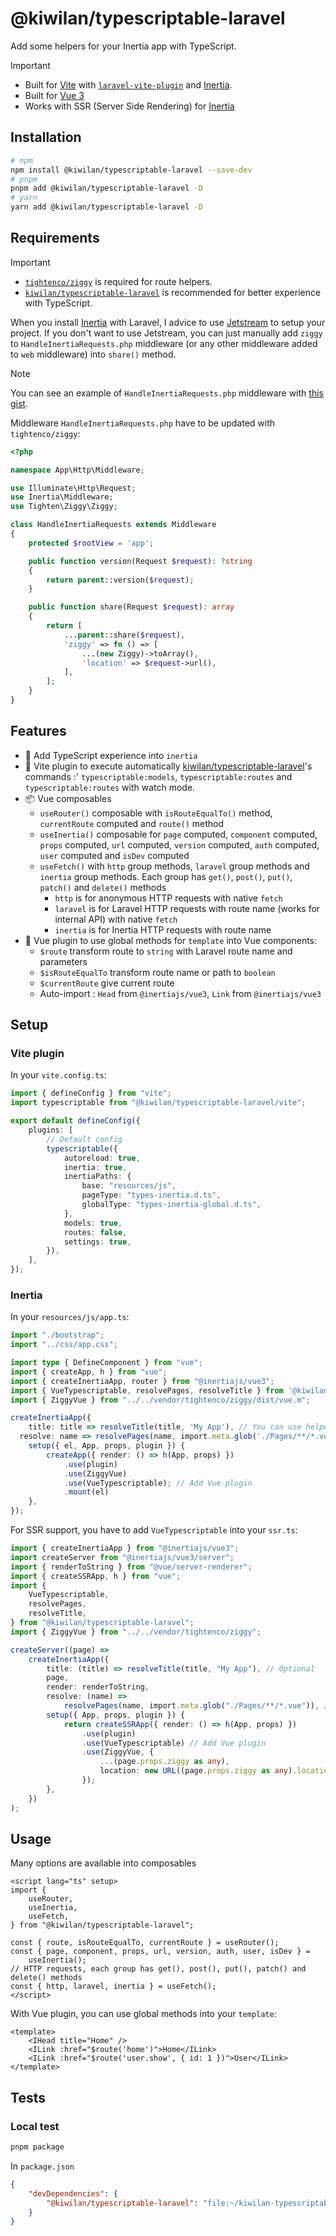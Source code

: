 # @kiwilan/typescriptable-laravel

Add some helpers for your Inertia app with TypeScript.

> [!IMPORTANT]
>
> -   Built for [Vite](https://vitejs.dev/) with [`laravel-vite-plugin`](https://github.com/laravel/vite-plugin) and [Inertia](https://inertiajs.com/).
> -   Built for [Vue 3](https://vuejs.org/)
> -   Works with SSR (Server Side Rendering) for [Inertia](https://inertiajs.com/server-side-rendering)

## Installation

```bash
# npm
npm install @kiwilan/typescriptable-laravel --save-dev
# pnpm
pnpm add @kiwilan/typescriptable-laravel -D
# yarn
yarn add @kiwilan/typescriptable-laravel -D
```

## Requirements

> [!IMPORTANT]
>
> -   [`tightenco/ziggy`](https://github.com/tighten/ziggy) is required for route helpers.
> -   [`kiwilan/typescriptable-laravel`](https://github.com/kiwilan/typescriptable-laravel) is recommended for better experience with TypeScript.

When you install [Inertia](https://inertiajs.com/) with Laravel, I advice to use [Jetstream](https://jetstream.laravel.com) to setup your project. If you don't want to use Jetstream, you can just manually add `ziggy` to `HandleInertiaRequests.php` middleware (or any other middleware added to `web` middleware) into `share()` method.

> [!NOTE]
> You can see an example of `HandleInertiaRequests.php` middleware with [this gist](https://gist.github.com/ewilan-riviere/f1dbc20669ed2669f745e3e0e0771537).

Middleware `HandleInertiaRequests.php` have to be updated with `tightenco/ziggy`:

```php
<?php

namespace App\Http\Middleware;

use Illuminate\Http\Request;
use Inertia\Middleware;
use Tighten\Ziggy\Ziggy;

class HandleInertiaRequests extends Middleware
{
    protected $rootView = 'app';

    public function version(Request $request): ?string
    {
        return parent::version($request);
    }

    public function share(Request $request): array
    {
        return [
            ...parent::share($request),
            'ziggy' => fn () => [
                ...(new Ziggy)->toArray(),
                'location' => $request->url(),
            ],
        ];
    }
}
```

## Features

-   🦾 Add TypeScript experience into `inertia`
-   💨 Vite plugin to execute automatically [kiwilan/typescriptable-laravel](https://github.com/kiwilan/typescriptable-laravel)'s commands :' `typescriptable:models`, `typescriptable:routes` and `typescriptable:routes` with watch mode.
-   📦 Vue composables
    -   `useRouter()` composable with `isRouteEqualTo()` method, `currentRoute` computed and `route()` method
    -   `useInertia()` composable for `page` computed, `component` computed, `props` computed, `url` computed, `version` computed, `auth` computed, `user` computed and `isDev` computed
    -   `useFetch()` with `http` group methods, `laravel` group methods and `inertia` group methods. Each group has `get()`, `post()`, `put()`, `patch()` and `delete()` methods
        -   `http` is for anonymous HTTP requests with native `fetch`
        -   `laravel` is for Laravel HTTP requests with route name (works for internal API) with native `fetch`
        -   `inertia` is for Inertia HTTP requests with route name
-   💚 Vue plugin to use global methods for `template` into Vue components:
    -   `$route` transform route to `string` with Laravel route name and parameters
    -   `$isRouteEqualTo` transform route name or path to `boolean`
    -   `$currentRoute` give current route
    -   Auto-import : `Head` from `@inertiajs/vue3`, `Link` from `@inertiajs/vue3`

## Setup

### Vite plugin

In your `vite.config.ts`:

```ts
import { defineConfig } from "vite";
import typescriptable from "@kiwilan/typescriptable-laravel/vite";

export default defineConfig({
    plugins: [
        // Default config
        typescriptable({
            autoreload: true,
            inertia: true,
            inertiaPaths: {
                base: "resources/js",
                pageType: "types-inertia.d.ts",
                globalType: "types-inertia-global.d.ts",
            },
            models: true,
            routes: false,
            settings: true,
        }),
    ],
});
```

### Inertia

In your `resources/js/app.ts`:

```ts
import "./bootstrap";
import "../css/app.css";

import type { DefineComponent } from "vue";
import { createApp, h } from "vue";
import { createInertiaApp, router } from "@inertiajs/vue3";
import { VueTypescriptable, resolvePages, resolveTitle } from '@kiwilan/typescriptable-laravel'; // Import VueTypescriptable
import { ZiggyVue } from "../../vendor/tightenco/ziggy/dist/vue.m";

createInertiaApp({
    title: title => resolveTitle(title, 'My App'), // You can use helper `resolveTitle()`
  resolve: name => resolvePages(name, import.meta.glob('./Pages/**/*.vue')), // You can use helper `resolvePages()`
    setup({ el, App, props, plugin }) {
        createApp({ render: () => h(App, props) })
            .use(plugin)
            .use(ZiggyVue)
            .use(VueTypescriptable); // Add Vue plugin
            .mount(el)
    },
});
```

For SSR support, you have to add `VueTypescriptable` into your `ssr.ts`:

```ts
import { createInertiaApp } from "@inertiajs/vue3";
import createServer from "@inertiajs/vue3/server";
import { renderToString } from "@vue/server-renderer";
import { createSSRApp, h } from "vue";
import {
    VueTypescriptable,
    resolvePages,
    resolveTitle,
} from "@kiwilan/typescriptable-laravel";
import { ZiggyVue } from "../../vendor/tightenco/ziggy";

createServer((page) =>
    createInertiaApp({
        title: (title) => resolveTitle(title, "My App"), // Optional
        page,
        render: renderToString,
        resolve: (name) =>
            resolvePages(name, import.meta.glob("./Pages/**/*.vue")), // Optional
        setup({ App, props, plugin }) {
            return createSSRApp({ render: () => h(App, props) })
                .use(plugin)
                .use(VueTypescriptable) // Add Vue plugin
                .use(ZiggyVue, {
                    ...(page.props.ziggy as any),
                    location: new URL((page.props.ziggy as any).location),
                });
        },
    })
);
```

## Usage

Many options are available into composables

```vue
<script lang="ts" setup>
import {
    useRouter,
    useInertia,
    useFetch,
} from "@kiwilan/typescriptable-laravel";

const { route, isRouteEqualTo, currentRoute } = useRouter();
const { page, component, props, url, version, auth, user, isDev } =
    useInertia();
// HTTP requests, each group has get(), post(), put(), patch() and delete() methods
const { http, laravel, inertia } = useFetch();
</script>
```

With Vue plugin, you can use global methods into your `template`:

```vue
<template>
    <IHead title="Home" />
    <ILink :href="$route('home')">Home</ILink>
    <ILink :href="$route('user.show', { id: 1 })">User</ILink>
</template>
```

## Tests

### Local test

```bash
pnpm package
```

In `package.json`

```json
{
    "devDependencies": {
        "@kiwilan/typescriptable-laravel": "file:~/kiwilan-typescriptable-laravel.tgz"
    }
}
```
